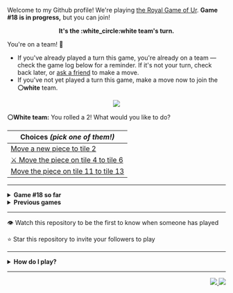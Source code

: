 Welcome to my Github profile!
We're playing
[the Royal Game of Ur](https://en.wikipedia.org/wiki/Royal_Game_of_Ur).
**Game #18 is in progress,** but you can join!

<p align="center">
  <b>It's the
  :white_circle:white
  team's turn.</b>
</p>

You're on a team! :wave:

* If you've already played a turn this game, you're already on a team
  &mdash; check the game log below for a reminder. If it's not your turn,
  check back later, or [ask a
  friend](https://twitter.com/share?text=I'm+playing+The+Royal+Game+of+Ur+on+a+GitHub+profile.+Take+your+turn+at+https://github.com/rossjrw/rossjrw+%23RoyalGameOfUr+%23github) to make a move.
* If you've not yet played a turn this game, make a move now to join the
  **:white_circle:white** team.

<p align="center"><img src="https://raw.githubusercontent.com/rossjrw/rossjrw/play/games/current/board.2769.svg"></p>

  **:white_circle:White team:**
  You rolled a 2!
What would you like to do?

| Choices *(pick one of them!)* |
| --- |
  | [    Move a new piece to tile 2](https://github.com/rossjrw/rossjrw/issues/new?title=ur-move-2%400-0&amp;body=Press+Submit%21+You+don%27t+need+to+edit+this+text+or+do+anything+else.%0D%0A%0D%0ABe+aware+that+your+move+can+take+a+minute+or+two+to+process.) |
  | [ :crossed_swords:   Move the piece on tile 4 to tile 6](https://github.com/rossjrw/rossjrw/issues/new?title=ur-move-2%404-0&amp;body=Press+Submit%21+You+don%27t+need+to+edit+this+text+or+do+anything+else.%0D%0A%0D%0ABe+aware+that+your+move+can+take+a+minute+or+two+to+process.) |
  | [    Move the piece on tile 11 to tile 13](https://github.com/rossjrw/rossjrw/issues/new?title=ur-move-2%4011-0&amp;body=Press+Submit%21+You+don%27t+need+to+edit+this+text+or+do+anything+else.%0D%0A%0D%0ABe+aware+that+your+move+can+take+a+minute+or+two+to+process.) |

-----

<details>
<summary><b>Game #18 so far</b></summary>

## Who's on each team?

<table>
    <thead>
      <tr><th colspan=2>Players in this game</th></tr>
    </thead>
    <tbody>
      <tr>
        <td align="right"><b>Black team</b> :black_circle:</td>
        <td>:white_circle: <b> White team</b></td>
      </tr>
      <tr align="center">
        <td><b><a href="https://github.com/CostasAK">@CostasAK</a></b> (40)<br><b><a href="https://github.com/HugoCotton">@HugoCotton</a></b> (2)<br><b><a href="https://github.com/yassirelkhaili">@yassirelkhaili</a></b> (1)<br><b><a href="https://github.com/tetouanii">@tetouanii</a></b> (1)<br><b><a href="https://github.com/BrendonAraujo">@BrendonAraujo</a></b> (1)<br><b><a href="https://github.com/ParivalavanIT">@ParivalavanIT</a></b> (1)<br><b><a href="https://github.com/IogaMaster">@IogaMaster</a></b> (1)<br><b><a href="https://github.com/the1Riddle">@the1Riddle</a></b> (1)<br><b><a href="https://github.com/initcyber">@initcyber</a></b> (1)<br><b><a href="https://github.com/ABERILL">@ABERILL</a></b> (1)<br><b><a href="https://github.com/69Jesse">@69Jesse</a></b> (1)</td>
        <td><b><a href="https://github.com/Murdeala">@Murdeala</a></b> (15)<br><b><a href="https://github.com/joshuajohncohen">@joshuajohncohen</a></b> (2)<br><b><a href="https://github.com/Casper-Guo">@Casper-Guo</a></b> (2)<br><b><a href="https://github.com/guru2050">@guru2050</a></b> (1)<br><b><a href="https://github.com/meryembarkallah21">@meryembarkallah21</a></b> (1)<br><b><a href="https://github.com/Dazsfr">@Dazsfr</a></b> (1)<br><b><a href="https://github.com/MarvHetz">@MarvHetz</a></b> (1)<br><b><a href="https://github.com/devCKVargas">@devCKVargas</a></b> (1)<br><b><a href="https://github.com/codeIntrovert">@codeIntrovert</a></b> (1)<br><b><a href="https://github.com/Skogrine">@Skogrine</a></b> (1)<br><b><a href="https://github.com/CamoCatX">@CamoCatX</a></b> (1)<br><b><a href="https://github.com/walidbosso">@walidbosso</a></b> (1)<br><b><a href="https://github.com/ajorquera">@ajorquera</a></b> (1)<br><b><a href="https://github.com/rrcoder0167">@rrcoder0167</a></b> (1)<br><b><a href="https://github.com/MGO29">@MGO29</a></b> (1)<br><b><a href="https://github.com/MarcusKim442">@MarcusKim442</a></b> (1)<br><b><a href="https://github.com/JohnLocke117">@JohnLocke117</a></b> (1)<br><b><a href="https://github.com/rajabatra">@rajabatra</a></b> (1)<br><b><a href="https://github.com/FernandaSanchezl">@FernandaSanchezl</a></b> (1)<br><b><a href="https://github.com/namenavi">@namenavi</a></b> (1)<br><b><a href="https://github.com/nogicoder">@nogicoder</a></b> (1)<br><b><a href="https://github.com/Pixailz">@Pixailz</a></b> (1)<br><b><a href="https://github.com/buroa">@buroa</a></b> (1)<br><b><a href="https://github.com/AlterAbhi">@AlterAbhi</a></b> (1)<br><b><a href="https://github.com/karim-eg">@karim-eg</a></b> (1)<br><b><a href="https://github.com/lulunac27a">@lulunac27a</a></b> (1)<br><b><a href="https://github.com/dilshanSankalpa">@dilshanSankalpa</a></b> (1)<br><b><a href="https://github.com/Pankaj-Meharchandani">@Pankaj-Meharchandani</a></b> (1)<br><b><a href="https://github.com/scaulfield7">@scaulfield7</a></b> (1)<br><b><a href="https://github.com/Sothatsit">@Sothatsit</a></b> (1)<br><b><a href="https://github.com/7IronSnow7">@7IronSnow7</a></b> (1)</td>
      </tr>
    </tbody>
  </table>

## What's happened so far?

| Time | Turn | Event | Issue | Board |
| :---: | :---: | :--- | :---: | :---: |
  | 4th Dec 2023 21:59 | **0** | :white_circle: **[@joshuajohncohen](https://github.com/joshuajohncohen)** started a new game | [#2665](https://github.com/rossjrw/rossjrw/issues/2665) | [link](https://raw.githubusercontent.com/rossjrw/rossjrw/72594ffb917986681d42810303075146a4b89470/games/current/board.2665.svg) |
  | 4th Dec 2023 22:01 | **1** | :white_circle: **[@joshuajohncohen](https://github.com/joshuajohncohen)** moved a white piece onto the board to position 2    | [#2666](https://github.com/rossjrw/rossjrw/issues/2666) | [link](https://raw.githubusercontent.com/rossjrw/rossjrw/dbff9cb500732839004f25b6b0bedd7ca2d7e743/games/current/board.2666.svg) |
  | 6th Dec 2023 14:21 | **2** | :black_circle: **[@yassirelkhaili](https://github.com/yassirelkhaili)** moved a black piece onto the board to position 2    | [#2668](https://github.com/rossjrw/rossjrw/issues/2668) | [link](https://raw.githubusercontent.com/rossjrw/rossjrw/1074af9e08788c38d60a2811d0b036a701e515aa/games/current/board.2668.svg) |
  | 6th Dec 2023 19:12 | **3** | :white_circle: **[@guru2050](https://github.com/guru2050)** moved a white piece onto the board to position 3    | [#2669](https://github.com/rossjrw/rossjrw/issues/2669) | [link](https://raw.githubusercontent.com/rossjrw/rossjrw/204486132edca38c190c7fdf62130d6f90ea05d0/games/current/board.2669.svg) |
  | 7th Dec 2023 15:38 | **4** | :black_circle: **[@CostasAK](https://github.com/CostasAK)** moved a black piece onto the board to position 3    | [#2670](https://github.com/rossjrw/rossjrw/issues/2670) | [link](https://raw.githubusercontent.com/rossjrw/rossjrw/ec29a869c5ff39b8fbf81057d84c25bc4e1f4d2f/games/current/board.2670.svg) |
  | 8th Dec 2023 13:23 | **5** | :white_circle: **[@meryembarkallah21](https://github.com/meryembarkallah21)** moved a white piece from position 2 to position 4  — claimed a rosette :rosette:  | [#2671](https://github.com/rossjrw/rossjrw/issues/2671) | [link](https://raw.githubusercontent.com/rossjrw/rossjrw/3ff18b0ab769c4a0a103ee2d4b20daeee3fb882b/games/current/board.2671.svg) |
  | 9th Dec 2023 15:44 | **6** | :white_circle: **[@Dazsfr](https://github.com/Dazsfr)** moved a white piece from position 4 to position 6    | [#2672](https://github.com/rossjrw/rossjrw/issues/2672) | [link](https://raw.githubusercontent.com/rossjrw/rossjrw/ddfa4f8801847281273b2b3a957d2d59e1c13631/games/current/board.2672.svg) |
  | 9th Dec 2023 19:17 | **7** | :black_circle: **[@CostasAK](https://github.com/CostasAK)** moved a black piece from position 2 to position 4  — claimed a rosette :rosette:  | [#2673](https://github.com/rossjrw/rossjrw/issues/2673) | [link](https://raw.githubusercontent.com/rossjrw/rossjrw/a30738d2766866c33953aec45017475f4afa70b6/games/current/board.2673.svg) |
  | 9th Dec 2023 19:18 | **8** | :black_circle: **[@CostasAK](https://github.com/CostasAK)** moved a black piece from position 4 to position 6 — captured a white piece :crossed_swords:   | [#2674](https://github.com/rossjrw/rossjrw/issues/2674) | [link](https://raw.githubusercontent.com/rossjrw/rossjrw/fe0afbc18ae9220be705a22b6f7ca567b930f17c/games/current/board.2674.svg) |
  | 11th Dec 2023 07:53 | **9** | :white_circle: **[@MarvHetz](https://github.com/MarvHetz)** moved a white piece from position 3 to position 7    | [#2675](https://github.com/rossjrw/rossjrw/issues/2675) | [link](https://raw.githubusercontent.com/rossjrw/rossjrw/13988a1d2bbdb75143fc3364616401d112d97bc8/games/current/board.2675.svg) |
  | 11th Dec 2023 12:03 | **10** | :black_circle: **[@CostasAK](https://github.com/CostasAK)** moved a black piece from position 6 to position 9    | [#2676](https://github.com/rossjrw/rossjrw/issues/2676) | [link](https://raw.githubusercontent.com/rossjrw/rossjrw/d575ae8c7b09b222c34eed2002627028de4ba7cb/games/current/board.2676.svg) |
  | 13th Dec 2023 13:28 | **11** | :white_circle: **[@devCKVargas](https://github.com/devCKVargas)** moved a white piece from position 7 to position 10    | [#2677](https://github.com/rossjrw/rossjrw/issues/2677) |  |
  | 13th Dec 2023 20:51 | **12** | :black_circle: **[@CostasAK](https://github.com/CostasAK)** moved a black piece onto the board to position 2    | [#2678](https://github.com/rossjrw/rossjrw/issues/2678) | [link](https://raw.githubusercontent.com/rossjrw/rossjrw/4c705ac39dc4f1ce70932cc3e176ac65fa19d9d2/games/current/board.2678.svg) |
  | 13th Dec 2023 20:51 | **13** | :white_circle:  The white team rolled a 0 and their turn was automatically passed | [#2678](https://github.com/rossjrw/rossjrw/issues/2678) | [link](https://raw.githubusercontent.com/rossjrw/rossjrw/0207bfeae058e1df7b6f8e037e8207b7556ac5f7/games/current/board.2678.svg) |
  | 13th Dec 2023 21:06 | **14** | :black_circle: **[@CostasAK](https://github.com/CostasAK)** moved a black piece from position 3 to position 6    | [#2679](https://github.com/rossjrw/rossjrw/issues/2679) | [link](https://raw.githubusercontent.com/rossjrw/rossjrw/cbdcb081aa9b3de802224cac6dbaac66f49cb871/games/current/board.2679.svg) |
  | 13th Dec 2023 23:23 | **15** | :white_circle: **[@Murdeala](https://github.com/Murdeala)** moved a white piece from position 10 to position 12    | [#2680](https://github.com/rossjrw/rossjrw/issues/2680) | [link](https://raw.githubusercontent.com/rossjrw/rossjrw/56e1e8f5f7f0cc575ee2e4ba24af8960b30fc4c5/games/current/board.2680.svg) |
  | 14th Dec 2023 09:00 | **16** | :black_circle: **[@CostasAK](https://github.com/CostasAK)** moved a black piece from position 6 to position 8  — claimed a rosette :rosette:  | [#2681](https://github.com/rossjrw/rossjrw/issues/2681) | [link](https://raw.githubusercontent.com/rossjrw/rossjrw/f0b6779b95c2c47cb4fe945de3911d62b923d027/games/current/board.2681.svg) |
  | 14th Dec 2023 09:00 | **17** | :black_circle: **[@CostasAK](https://github.com/CostasAK)** moved a black piece from position 9 to position 12 — captured a white piece :crossed_swords:   | [#2682](https://github.com/rossjrw/rossjrw/issues/2682) |  |
  | 15th Dec 2023 13:31 | **18** | :white_circle: **[@codeIntrovert](https://github.com/codeIntrovert)** moved a white piece onto the board to position 3    | [#2683](https://github.com/rossjrw/rossjrw/issues/2683) | [link](https://raw.githubusercontent.com/rossjrw/rossjrw/22f81ae5d9408fb8f609c2477aade88c65da14e0/games/current/board.2683.svg) |
  | 15th Dec 2023 13:31 | **19** | :black_circle:  The black team rolled a 0 and their turn was automatically passed | [#2683](https://github.com/rossjrw/rossjrw/issues/2683) | [link](https://raw.githubusercontent.com/rossjrw/rossjrw/3028393d9dbe07e5a5b09f70e6dc5a357499332a/games/current/board.2683.svg) |
  | 18th Dec 2023 12:52 | **20** | :white_circle: **[@Skogrine](https://github.com/Skogrine)** moved a white piece from position 3 to position 6    | [#2684](https://github.com/rossjrw/rossjrw/issues/2684) | [link](https://raw.githubusercontent.com/rossjrw/rossjrw/82c209a94e6fc7ca1ca2d3182ca00a854d434b60/games/current/board.2684.svg) |
  | 18th Dec 2023 17:17 | **21** | :black_circle: **[@CostasAK](https://github.com/CostasAK)** ascended a black piece from position 12 :rocket:    | [#2685](https://github.com/rossjrw/rossjrw/issues/2685) | [link](https://raw.githubusercontent.com/rossjrw/rossjrw/df1c2bc664eebf54207c8e3e9d8004d059d796f6/games/current/board.2685.svg) |
  | 21st Dec 2023 00:38 | **22** | :white_circle: **[@Murdeala](https://github.com/Murdeala)** moved a white piece from position 6 to position 9    | [#2686](https://github.com/rossjrw/rossjrw/issues/2686) | [link](https://raw.githubusercontent.com/rossjrw/rossjrw/28e564555ded96fec32802015c4196fc360c7b1f/games/current/board.2686.svg) |
  | 22nd Dec 2023 14:36 | **23** | :black_circle: **[@CostasAK](https://github.com/CostasAK)** moved a black piece from position 8 to position 9 — captured a white piece :crossed_swords:   | [#2687](https://github.com/rossjrw/rossjrw/issues/2687) | [link](https://raw.githubusercontent.com/rossjrw/rossjrw/ca848e231be96d05eb4364dce15cb36ab682fac3/games/current/board.2687.svg) |
  | 28th Dec 2023 01:39 | **24** | :white_circle: **[@Murdeala](https://github.com/Murdeala)** moved a white piece onto the board to position 2    | [#2688](https://github.com/rossjrw/rossjrw/issues/2688) | [link](https://raw.githubusercontent.com/rossjrw/rossjrw/15575d1504eb4aaef46a50eaf2a904c8da1b68bf/games/current/board.2688.svg) |
  | 29th Dec 2023 12:33 | **25** | :black_circle: **[@HugoCotton](https://github.com/HugoCotton)** moved a black piece from position 2 to position 4  — claimed a rosette :rosette:  | [#2689](https://github.com/rossjrw/rossjrw/issues/2689) | [link](https://raw.githubusercontent.com/rossjrw/rossjrw/7b4e5555e55d3b462d7ee163b6838f32cb8b04c8/games/current/board.2689.svg) |
  | 29th Dec 2023 12:33 | **26** | :black_circle: **[@HugoCotton](https://github.com/HugoCotton)** moved a black piece onto the board to position 1    | [#2690](https://github.com/rossjrw/rossjrw/issues/2690) | [link](https://raw.githubusercontent.com/rossjrw/rossjrw/99d8f94dca05624c34c3b9c186b86519c22ae380/games/current/board.2690.svg) |
  | 30th Dec 2023 16:01 | **27** | :white_circle: **[@CamoCatX](https://github.com/CamoCatX)** moved a white piece onto the board to position 3    | [#2691](https://github.com/rossjrw/rossjrw/issues/2691) | [link](https://raw.githubusercontent.com/rossjrw/rossjrw/a6f93697005d740619df5f193148eb954f94a86d/games/current/board.2691.svg) |
  | 31st Dec 2023 14:02 | **28** | :black_circle: **[@tetouanii](https://github.com/tetouanii)** moved a black piece from position 9 to position 12    | [#2692](https://github.com/rossjrw/rossjrw/issues/2692) | [link](https://raw.githubusercontent.com/rossjrw/rossjrw/58f227ebf5a17a92837fe51878f3c77ec15fe4b1/games/current/board.2692.svg) |
  | 31st Dec 2023 14:03 | **29** | :white_circle: **[@walidbosso](https://github.com/walidbosso)** moved a white piece from position 2 to position 4  — claimed a rosette :rosette:  | [#2693](https://github.com/rossjrw/rossjrw/issues/2693) | [link](https://raw.githubusercontent.com/rossjrw/rossjrw/fe70b62da31f6a4ca71b4e3cb4b4e8decdc78ac0/games/current/board.2693.svg) |
  | 4th Jan 2024 00:10 | **30** | :white_circle: **[@Murdeala](https://github.com/Murdeala)** moved a white piece onto the board to position 2    | [#2694](https://github.com/rossjrw/rossjrw/issues/2694) | [link](https://raw.githubusercontent.com/rossjrw/rossjrw/e75e3aa848124cd306851f55a23190697b62bde3/games/current/board.2694.svg) |
  | 4th Jan 2024 16:58 | **31** | :black_circle: **[@CostasAK](https://github.com/CostasAK)** ascended a black piece from position 12 :rocket:    | [#2695](https://github.com/rossjrw/rossjrw/issues/2695) | [link](https://raw.githubusercontent.com/rossjrw/rossjrw/4c1b3f8e6c91edc61f646075b9a23dfcc5d303a5/games/current/board.2695.svg) |
  | 5th Jan 2024 16:21 | **32** | :white_circle: **[@ajorquera](https://github.com/ajorquera)** moved a white piece onto the board to position 1    | [#2696](https://github.com/rossjrw/rossjrw/issues/2696) | [link](https://raw.githubusercontent.com/rossjrw/rossjrw/e53577874241bd8b84afdbc369c3d49a053f73dd/games/current/board.2696.svg) |
  | 6th Jan 2024 13:43 | **33** | :black_circle: **[@BrendonAraujo](https://github.com/BrendonAraujo)** moved a black piece onto the board to position 3    | [#2697](https://github.com/rossjrw/rossjrw/issues/2697) | [link](https://raw.githubusercontent.com/rossjrw/rossjrw/0bc7dd1261d49a1eacd7aab07e58545c4f412108/games/current/board.2697.svg) |
  | 7th Jan 2024 07:29 | **34** | :white_circle: **[@rrcoder0167](https://github.com/rrcoder0167)** moved a white piece from position 2 to position 5    | [#2698](https://github.com/rossjrw/rossjrw/issues/2698) |  |
  | 9th Jan 2024 13:43 | **35** | :black_circle: **[@ParivalavanIT](https://github.com/ParivalavanIT)** moved a black piece onto the board to position 2    | [#2700](https://github.com/rossjrw/rossjrw/issues/2700) | [link](https://raw.githubusercontent.com/rossjrw/rossjrw/8813c1ce7e5028ad1f9364f7ec2d567f8ae9f5b0/games/current/board.2700.svg) |
  | 9th Jan 2024 13:43 | **36** | :white_circle:  The white team rolled a 0 and their turn was automatically passed | [#2700](https://github.com/rossjrw/rossjrw/issues/2700) | [link](https://raw.githubusercontent.com/rossjrw/rossjrw/55fa1eb02a25213822aeda56cfb61a113632f897/games/current/board.2700.svg) |
  | 10th Jan 2024 21:22 | **37** | :black_circle: **[@IogaMaster](https://github.com/IogaMaster)** moved a black piece from position 4 to position 5 — captured a white piece :crossed_swords:   | [#2702](https://github.com/rossjrw/rossjrw/issues/2702) | [link](https://raw.githubusercontent.com/rossjrw/rossjrw/eb829fe240bbc591820bdc0dbb53fce022faefca/games/current/board.2702.svg) |
  | 11th Jan 2024 13:57 | **38** | :white_circle: **[@MGO29](https://github.com/MGO29)** moved a white piece onto the board to position 2    | [#2703](https://github.com/rossjrw/rossjrw/issues/2703) | [link](https://raw.githubusercontent.com/rossjrw/rossjrw/b1d70404151d35c68c0d803043313555624cde04/games/current/board.2703.svg) |
  | 13th Jan 2024 17:51 | **39** | :black_circle: **[@the1Riddle](https://github.com/the1Riddle)** moved a black piece from position 3 to position 4  — claimed a rosette :rosette:  | [#2704](https://github.com/rossjrw/rossjrw/issues/2704) | [link](https://raw.githubusercontent.com/rossjrw/rossjrw/d7e2a388a39dda6370a1e032b52bd3d582d461f8/games/current/board.2704.svg) |
  | 14th Jan 2024 18:31 | **40** | :black_circle: **[@CostasAK](https://github.com/CostasAK)** moved a black piece from position 5 to position 8  — claimed a rosette :rosette:  | [#2705](https://github.com/rossjrw/rossjrw/issues/2705) | [link](https://raw.githubusercontent.com/rossjrw/rossjrw/a204fe0428dd0d1d17718d29f7ae66a50024cbe9/games/current/board.2705.svg) |
  | 14th Jan 2024 18:32 | **41** | :black_circle: **[@CostasAK](https://github.com/CostasAK)** moved a black piece onto the board to position 3    | [#2706](https://github.com/rossjrw/rossjrw/issues/2706) | [link](https://raw.githubusercontent.com/rossjrw/rossjrw/3576c7ca76f7fa7e128ddfc49491a9408661ddf6/games/current/board.2706.svg) |
  | 17th Jan 2024 04:56 | **42** | :white_circle: **[@Murdeala](https://github.com/Murdeala)** moved a white piece from position 2 to position 5    | [#2708](https://github.com/rossjrw/rossjrw/issues/2708) | [link](https://raw.githubusercontent.com/rossjrw/rossjrw/745ecc1b72e46b8423f6905353c63ea5c1ec98de/games/current/board.2708.svg) |
  | 17th Jan 2024 10:09 | **43** | :black_circle: **[@CostasAK](https://github.com/CostasAK)** moved a black piece from position 3 to position 5 — captured a white piece :crossed_swords:   | [#2709](https://github.com/rossjrw/rossjrw/issues/2709) | [link](https://raw.githubusercontent.com/rossjrw/rossjrw/846fe553fb391dbc16b984aba85caca674e124f1/games/current/board.2709.svg) |
  | 18th Jan 2024 00:08 | **44** | :white_circle: **[@Murdeala](https://github.com/Murdeala)** moved a white piece from position 4 to position 5 — captured a black piece :crossed_swords:   | [#2710](https://github.com/rossjrw/rossjrw/issues/2710) | [link](https://raw.githubusercontent.com/rossjrw/rossjrw/dc7e68a0aa4b5079a6871f223c5b5045c3a4b0b6/games/current/board.2710.svg) |
  | 18th Jan 2024 12:48 | **45** | :black_circle: **[@CostasAK](https://github.com/CostasAK)** moved a black piece from position 1 to position 3    | [#2711](https://github.com/rossjrw/rossjrw/issues/2711) | [link](https://raw.githubusercontent.com/rossjrw/rossjrw/e6ebfdbc23db593a45e18a718463f3e538773821/games/current/board.2711.svg) |
  | 24th Jan 2024 23:41 | **46** | :white_circle: **[@Murdeala](https://github.com/Murdeala)** moved a white piece from position 3 to position 4  — claimed a rosette :rosette:  | [#2712](https://github.com/rossjrw/rossjrw/issues/2712) | [link](https://raw.githubusercontent.com/rossjrw/rossjrw/e5595b3936e818561b29de7919bafcc376ffb199/games/current/board.2712.svg) |
  | 25th Jan 2024 20:28 | **47** | :white_circle: **[@MarcusKim442](https://github.com/MarcusKim442)** moved a white piece onto the board to position 3    | [#2713](https://github.com/rossjrw/rossjrw/issues/2713) | [link](https://raw.githubusercontent.com/rossjrw/rossjrw/b54b4e4458c195a7bdddd4b684936bed6885b613/games/current/board.2713.svg) |
  | 26th Jan 2024 13:01 | **48** | :black_circle: **[@CostasAK](https://github.com/CostasAK)** moved a black piece from position 4 to position 5 — captured a white piece :crossed_swords:   | [#2714](https://github.com/rossjrw/rossjrw/issues/2714) | [link](https://raw.githubusercontent.com/rossjrw/rossjrw/b68009b467ae8c67bf7955949d39a4e2b43b15f5/games/current/board.2714.svg) |
  | 27th Jan 2024 13:04 | **49** | :white_circle: **[@JohnLocke117](https://github.com/JohnLocke117)** moved a white piece from position 3 to position 6    | [#2715](https://github.com/rossjrw/rossjrw/issues/2715) | [link](https://raw.githubusercontent.com/rossjrw/rossjrw/005ff73249be37e77de055ac10547426d1838950/games/current/board.2715.svg) |
  | 29th Jan 2024 11:38 | **50** | :black_circle: **[@CostasAK](https://github.com/CostasAK)** moved a black piece from position 3 to position 4  — claimed a rosette :rosette:  | [#2716](https://github.com/rossjrw/rossjrw/issues/2716) | [link](https://raw.githubusercontent.com/rossjrw/rossjrw/6b8c8427cc885fdc511021871fb7be99eb6c361b/games/current/board.2716.svg) |
  | 29th Jan 2024 11:43 | **51** | :black_circle: **[@CostasAK](https://github.com/CostasAK)** moved a black piece from position 5 to position 9    | [#2717](https://github.com/rossjrw/rossjrw/issues/2717) |  |
  | 29th Jan 2024 21:10 | **52** | :white_circle: **[@rajabatra](https://github.com/rajabatra)** moved a white piece onto the board to position 3    | [#2718](https://github.com/rossjrw/rossjrw/issues/2718) | [link](https://raw.githubusercontent.com/rossjrw/rossjrw/bc9e174e50e92006aa51fcb79598f22cfc23d232/games/current/board.2718.svg) |
  | 29th Jan 2024 21:10 | **53** | :black_circle:  The black team rolled a 0 and their turn was automatically passed | [#2718](https://github.com/rossjrw/rossjrw/issues/2718) | [link](https://raw.githubusercontent.com/rossjrw/rossjrw/218f750e6212de805c9d1c1fd69727a5ee643ba2/games/current/board.2718.svg) |
  | 30th Jan 2024 19:39 | **54** | :white_circle: **[@Murdeala](https://github.com/Murdeala)** moved a white piece from position 1 to position 2    | [#2719](https://github.com/rossjrw/rossjrw/issues/2719) | [link](https://raw.githubusercontent.com/rossjrw/rossjrw/944b9fa03b8a28f156fa6baaadc5864043a80477/games/current/board.2719.svg) |
  | 31st Jan 2024 12:26 | **55** | :black_circle: **[@CostasAK](https://github.com/CostasAK)** moved a black piece from position 9 to position 12    | [#2720](https://github.com/rossjrw/rossjrw/issues/2720) | [link](https://raw.githubusercontent.com/rossjrw/rossjrw/dfcc4eb244c0cc3b33235ac96a1dfdcb7527e0c6/games/current/board.2720.svg) |
  | 31st Jan 2024 23:44 | **56** | :white_circle: **[@Murdeala](https://github.com/Murdeala)** moved a white piece from position 3 to position 5    | [#2721](https://github.com/rossjrw/rossjrw/issues/2721) | [link](https://raw.githubusercontent.com/rossjrw/rossjrw/4f44cc5cedcef595d6b5c3a8fd699cc31e88953e/games/current/board.2721.svg) |
  | 1st Feb 2024 14:01 | **57** | :black_circle: **[@initcyber](https://github.com/initcyber)** moved a black piece from position 8 to position 10    | [#2723](https://github.com/rossjrw/rossjrw/issues/2723) | [link](https://raw.githubusercontent.com/rossjrw/rossjrw/dfee30387696396f774c3114a68c555abc85d826/games/current/board.2723.svg) |
  | 1st Feb 2024 17:58 | **58** | :white_circle: **[@FernandaSanchezl](https://github.com/FernandaSanchezl)** moved a white piece from position 4 to position 7    | [#2724](https://github.com/rossjrw/rossjrw/issues/2724) |  |
  | 2nd Feb 2024 15:21 | **59** | :black_circle: **[@ABERILL](https://github.com/ABERILL)** moved a black piece from position 4 to position 8  — claimed a rosette :rosette:  | [#2725](https://github.com/rossjrw/rossjrw/issues/2725) | [link](https://raw.githubusercontent.com/rossjrw/rossjrw/a281c2e3f75b00cce6600bda25929fe2d87f004b/games/current/board.2725.svg) |
  | 2nd Feb 2024 15:21 | **60** | :black_circle:  The black team rolled a 0 and their turn was automatically passed | [#2725](https://github.com/rossjrw/rossjrw/issues/2725) | [link](https://raw.githubusercontent.com/rossjrw/rossjrw/a68537aca1fb43c480f7d6129f98b26bd76a07dc/games/current/board.2725.svg) |
  | 6th Feb 2024 00:11 | **61** | :white_circle: **[@Murdeala](https://github.com/Murdeala)** moved a white piece from position 2 to position 4  — claimed a rosette :rosette:  | [#2726](https://github.com/rossjrw/rossjrw/issues/2726) | [link](https://raw.githubusercontent.com/rossjrw/rossjrw/68d1303cd6f61ec569811e5f4ae7a1e8d23c3dcf/games/current/board.2726.svg) |
  | 15th Feb 2024 18:11 | **62** | :white_circle: **[@namenavi](https://github.com/namenavi)** moved a white piece onto the board to position 2    | [#2727](https://github.com/rossjrw/rossjrw/issues/2727) | [link](https://raw.githubusercontent.com/rossjrw/rossjrw/f0920d6b2c1f1e039e7e665a8dac14649afc59e9/games/current/board.2727.svg) |
  | 16th Feb 2024 19:14 | **63** | :black_circle: **[@CostasAK](https://github.com/CostasAK)** moved a black piece from position 12 to position 14  — claimed a rosette :rosette:  | [#2728](https://github.com/rossjrw/rossjrw/issues/2728) | [link](https://raw.githubusercontent.com/rossjrw/rossjrw/5d37e61a0de374383d07c6dcbaf76af2ad257bce/games/current/board.2728.svg) |
  | 16th Feb 2024 19:14 | **64** | :black_circle: **[@CostasAK](https://github.com/CostasAK)** moved a black piece from position 10 to position 13    | [#2729](https://github.com/rossjrw/rossjrw/issues/2729) | [link](https://raw.githubusercontent.com/rossjrw/rossjrw/ee756d5ca878611221c47d37cdbe5f8de56fd603/games/current/board.2729.svg) |
  | 20th Feb 2024 23:30 | **65** | :white_circle: **[@Murdeala](https://github.com/Murdeala)** moved a white piece onto the board to position 3    | [#2730](https://github.com/rossjrw/rossjrw/issues/2730) | [link](https://raw.githubusercontent.com/rossjrw/rossjrw/61a67640ba1b5c1ca9ef1cd986abdd572cbb51fe/games/current/board.2730.svg) |
  | 21st Feb 2024 12:04 | **66** | :black_circle: **[@CostasAK](https://github.com/CostasAK)** moved a black piece from position 2 to position 4  — claimed a rosette :rosette:  | [#2731](https://github.com/rossjrw/rossjrw/issues/2731) | [link](https://raw.githubusercontent.com/rossjrw/rossjrw/029e9d806370bd0a912e1697e46398e4f4a587de/games/current/board.2731.svg) |
  | 21st Feb 2024 12:05 | **67** | :black_circle: **[@CostasAK](https://github.com/CostasAK)** ascended a black piece from position 13 :rocket:    | [#2732](https://github.com/rossjrw/rossjrw/issues/2732) |  |
  | 27th Feb 2024 00:18 | **68** | :white_circle: **[@Murdeala](https://github.com/Murdeala)** moved a white piece onto the board to position 1    | [#2733](https://github.com/rossjrw/rossjrw/issues/2733) | [link](https://raw.githubusercontent.com/rossjrw/rossjrw/9ad71fce9d32a987888dee3da4c3de67d27dda0c/games/current/board.2733.svg) |
  | 27th Feb 2024 00:18 | **69** | :black_circle:  The black team rolled a 0 and their turn was automatically passed | [#2733](https://github.com/rossjrw/rossjrw/issues/2733) | [link](https://raw.githubusercontent.com/rossjrw/rossjrw/c5111f2dda14e4a58181d7afb2c5cfa8ce8ed150/games/current/board.2733.svg) |
  | 27th Feb 2024 03:20 | **70** | :white_circle: **[@nogicoder](https://github.com/nogicoder)** moved a white piece from position 5 to position 9    | [#2734](https://github.com/rossjrw/rossjrw/issues/2734) | [link](https://raw.githubusercontent.com/rossjrw/rossjrw/99431b2542d6fe356af2269d8af5704d6adf09fb/games/current/board.2734.svg) |
  | 27th Feb 2024 10:19 | **71** | :black_circle: **[@CostasAK](https://github.com/CostasAK)** moved a black piece onto the board to position 2    | [#2735](https://github.com/rossjrw/rossjrw/issues/2735) | [link](https://raw.githubusercontent.com/rossjrw/rossjrw/024279d078dd93e494172261b91e9beb14023c3a/games/current/board.2735.svg) |
  | 1st Mar 2024 23:46 | **72** | :white_circle: **[@Murdeala](https://github.com/Murdeala)** moved a white piece from position 9 to position 10    | [#2736](https://github.com/rossjrw/rossjrw/issues/2736) | [link](https://raw.githubusercontent.com/rossjrw/rossjrw/0311acedc3d9c9757f7f6726f30467c9dcd2dd35/games/current/board.2736.svg) |
  | 2nd Mar 2024 13:00 | **73** | :black_circle: **[@CostasAK](https://github.com/CostasAK)** ascended a black piece from position 14 :rocket:    | [#2737](https://github.com/rossjrw/rossjrw/issues/2737) |  |
  | 4th Mar 2024 17:30 | **74** | :white_circle: **[@Pixailz](https://github.com/Pixailz)** moved a white piece from position 10 to position 13    | [#2738](https://github.com/rossjrw/rossjrw/issues/2738) | [link](https://raw.githubusercontent.com/rossjrw/rossjrw/5facf6a9914819a3f6f090a47a50b71469efeaad/games/current/board.2738.svg) |
  | 4th Mar 2024 17:30 | **75** | :black_circle:  The black team rolled a 0 and their turn was automatically passed | [#2738](https://github.com/rossjrw/rossjrw/issues/2738) | [link](https://raw.githubusercontent.com/rossjrw/rossjrw/31419c8a71a120e88e1630f4e2bc4d0027ef5c5c/games/current/board.2738.svg) |
  | 5th Mar 2024 00:06 | **76** | :white_circle: **[@Murdeala](https://github.com/Murdeala)** ascended a white piece from position 13 :rocket:    | [#2739](https://github.com/rossjrw/rossjrw/issues/2739) | [link](https://raw.githubusercontent.com/rossjrw/rossjrw/573b443aa97c175a6e63388d334e55a93deacf6e/games/current/board.2739.svg) |
  | 5th Mar 2024 13:01 | **77** | :black_circle: **[@CostasAK](https://github.com/CostasAK)** moved a black piece from position 4 to position 6 — captured a white piece :crossed_swords:   | [#2740](https://github.com/rossjrw/rossjrw/issues/2740) | [link](https://raw.githubusercontent.com/rossjrw/rossjrw/2903f689b241d6947e696fcd21f6b6965c4745b0/games/current/board.2740.svg) |
  | 5th Mar 2024 23:50 | **78** | :white_circle: **[@buroa](https://github.com/buroa)** moved a white piece from position 4 to position 6 — captured a black piece :crossed_swords:   | [#2741](https://github.com/rossjrw/rossjrw/issues/2741) | [link](https://raw.githubusercontent.com/rossjrw/rossjrw/66c4aae28c23efaf9053613a94188c62ea8bc537/games/current/board.2741.svg) |
  | 6th Mar 2024 08:52 | **79** | :black_circle: **[@CostasAK](https://github.com/CostasAK)** moved a black piece onto the board to position 1    | [#2743](https://github.com/rossjrw/rossjrw/issues/2743) | [link](https://raw.githubusercontent.com/rossjrw/rossjrw/9ff9da7b69f3ca3ed8a392a82697fb4a7cb3c0cc/games/current/board.2743.svg) |
  | 14th Mar 2024 00:07 | **80** | :white_circle: **[@Murdeala](https://github.com/Murdeala)** moved a white piece from position 1 to position 4  — claimed a rosette :rosette:  | [#2744](https://github.com/rossjrw/rossjrw/issues/2744) | [link](https://raw.githubusercontent.com/rossjrw/rossjrw/64e2f761ce30c5c238901b62804a71863c498b53/games/current/board.2744.svg) |
  | 15th Mar 2024 09:36 | **81** | :white_circle: **[@AlterAbhi](https://github.com/AlterAbhi)** moved a white piece from position 6 to position 9    | [#2745](https://github.com/rossjrw/rossjrw/issues/2745) | [link](https://raw.githubusercontent.com/rossjrw/rossjrw/0e284e33774ffe4762092856502702501ee59a8f/games/current/board.2745.svg) |
  | 15th Mar 2024 10:25 | **82** | :black_circle: **[@CostasAK](https://github.com/CostasAK)** moved a black piece from position 2 to position 4  — claimed a rosette :rosette:  | [#2746](https://github.com/rossjrw/rossjrw/issues/2746) | [link](https://raw.githubusercontent.com/rossjrw/rossjrw/5faaec85e6a7413829187ce1871e521a2201538b/games/current/board.2746.svg) |
  | 15th Mar 2024 10:25 | **83** | :black_circle: **[@CostasAK](https://github.com/CostasAK)** moved a black piece from position 1 to position 3    | [#2747](https://github.com/rossjrw/rossjrw/issues/2747) | [link](https://raw.githubusercontent.com/rossjrw/rossjrw/20f626bab9b1572d7b9ae396029d7e6afd07a5ff/games/current/board.2747.svg) |
  | 18th Mar 2024 07:21 | **84** | :white_circle: **[@karim-eg](https://github.com/karim-eg)** moved a white piece from position 3 to position 6    | [#2748](https://github.com/rossjrw/rossjrw/issues/2748) | [link](https://raw.githubusercontent.com/rossjrw/rossjrw/9d634dc48778a8939ce8a38015960bb7e6183e94/games/current/board.2748.svg) |
  | 18th Mar 2024 09:45 | **85** | :black_circle: **[@CostasAK](https://github.com/CostasAK)** moved a black piece from position 8 to position 9 — captured a white piece :crossed_swords:   | [#2750](https://github.com/rossjrw/rossjrw/issues/2750) | [link](https://raw.githubusercontent.com/rossjrw/rossjrw/1d4a3cb5470eb71f4f3e70743aae63da8552c6a7/games/current/board.2750.svg) |
  | 19th Mar 2024 00:07 | **86** | :white_circle: **[@lulunac27a](https://github.com/lulunac27a)** moved a white piece from position 7 to position 9 — captured a black piece :crossed_swords:   | [#2751](https://github.com/rossjrw/rossjrw/issues/2751) | [link](https://raw.githubusercontent.com/rossjrw/rossjrw/65096db7279d7556c2ab26166c7b49ba3a87f563/games/current/board.2751.svg) |
  | 19th Mar 2024 10:35 | **87** | :black_circle: **[@CostasAK](https://github.com/CostasAK)** moved a black piece from position 4 to position 8  — claimed a rosette :rosette:  | [#2752](https://github.com/rossjrw/rossjrw/issues/2752) | [link](https://raw.githubusercontent.com/rossjrw/rossjrw/d58005425e144df8059a366f6f5236261d057e55/games/current/board.2752.svg) |
  | 19th Mar 2024 10:40 | **88** | :black_circle: **[@CostasAK](https://github.com/CostasAK)** moved a black piece onto the board to position 2    | [#2753](https://github.com/rossjrw/rossjrw/issues/2753) | [link](https://raw.githubusercontent.com/rossjrw/rossjrw/6f47be0240571619f53c728f26388fac8416dd21/games/current/board.2753.svg) |
  | 21st Mar 2024 03:19 | **89** | :white_circle: **[@dilshanSankalpa](https://github.com/dilshanSankalpa)** moved a white piece from position 9 to position 11    | [#2754](https://github.com/rossjrw/rossjrw/issues/2754) | [link](https://raw.githubusercontent.com/rossjrw/rossjrw/8c009d09ad878ea01ba93d4d25e5bd622582ee96/games/current/board.2754.svg) |
  | 21st Mar 2024 14:16 | **90** | :black_circle: **[@CostasAK](https://github.com/CostasAK)** moved a black piece from position 2 to position 4  — claimed a rosette :rosette:  | [#2755](https://github.com/rossjrw/rossjrw/issues/2755) | [link](https://raw.githubusercontent.com/rossjrw/rossjrw/6f3e560b2edb220b12e87ba96e31282acc24136a/games/current/board.2755.svg) |
  | 21st Mar 2024 14:19 | **91** | :black_circle: **[@CostasAK](https://github.com/CostasAK)** moved a black piece from position 8 to position 11 — captured a white piece :crossed_swords:   | [#2756](https://github.com/rossjrw/rossjrw/issues/2756) | [link](https://raw.githubusercontent.com/rossjrw/rossjrw/7ea7dc125984ba8fc36ce79064898885d6987111/games/current/board.2756.svg) |
  | 29th Mar 2024 07:11 | **92** | :white_circle: **[@Pankaj-Meharchandani](https://github.com/Pankaj-Meharchandani)** moved a white piece onto the board to position 1    | [#2757](https://github.com/rossjrw/rossjrw/issues/2757) | [link](https://raw.githubusercontent.com/rossjrw/rossjrw/35ee985b6cc61f53c89a75ba05615b5abbfd7df0/games/current/board.2757.svg) |
  | 29th Mar 2024 13:05 | **93** | :black_circle: **[@CostasAK](https://github.com/CostasAK)** moved a black piece from position 11 to position 14  — claimed a rosette :rosette:  | [#2758](https://github.com/rossjrw/rossjrw/issues/2758) | [link](https://raw.githubusercontent.com/rossjrw/rossjrw/4671216123f3b99487952e1dc6cbf8b7d870a6d9/games/current/board.2758.svg) |
  | 29th Mar 2024 13:08 | **94** | :black_circle: **[@CostasAK](https://github.com/CostasAK)** moved a black piece from position 4 to position 6 — captured a white piece :crossed_swords:   | [#2759](https://github.com/rossjrw/rossjrw/issues/2759) | [link](https://raw.githubusercontent.com/rossjrw/rossjrw/12ac30d7854b231d99fec8b804cc97951e17f4b2/games/current/board.2759.svg) |
  | 31st Mar 2024 11:24 | **95** | :white_circle: **[@scaulfield7](https://github.com/scaulfield7)** moved a white piece from position 4 to position 6 — captured a black piece :crossed_swords:   | [#2760](https://github.com/rossjrw/rossjrw/issues/2760) | [link](https://raw.githubusercontent.com/rossjrw/rossjrw/90afebf12343c9a5bf400eeeff353042c5a55225/games/current/board.2760.svg) |
  | 31st Mar 2024 23:39 | **96** | :black_circle: **[@69Jesse](https://github.com/69Jesse)** moved a black piece from position 3 to position 6 — captured a white piece :crossed_swords:   | [#2761](https://github.com/rossjrw/rossjrw/issues/2761) | [link](https://raw.githubusercontent.com/rossjrw/rossjrw/6ef00132f2cea94309120e90d4ebba1f6b0797cd/games/current/board.2761.svg) |
  | 1st Apr 2024 03:01 | **97** | :white_circle: **[@Casper-Guo](https://github.com/Casper-Guo)** moved a white piece from position 2 to position 6 — captured a black piece :crossed_swords:   | [#2762](https://github.com/rossjrw/rossjrw/issues/2762) | [link](https://raw.githubusercontent.com/rossjrw/rossjrw/110fa66710dbe388ef83a2ea7ae0dc1f5ef50e00/games/current/board.2762.svg) |
  | 2nd Apr 2024 10:12 | **98** | :black_circle: **[@CostasAK](https://github.com/CostasAK)** moved a black piece onto the board to position 3    | [#2763](https://github.com/rossjrw/rossjrw/issues/2763) | [link](https://raw.githubusercontent.com/rossjrw/rossjrw/9edecf5b0e14eb78eb752580c14ab5115291c5ac/games/current/board.2763.svg) |
  | 2nd Apr 2024 17:27 | **99** | :white_circle: **[@Casper-Guo](https://github.com/Casper-Guo)** moved a white piece from position 6 to position 9    | [#2764](https://github.com/rossjrw/rossjrw/issues/2764) | [link](https://raw.githubusercontent.com/rossjrw/rossjrw/766202e860571c912fea078d0e4f5e57a1264b54/games/current/board.2764.svg) |
  | 3rd Apr 2024 06:45 | **100** | :black_circle: **[@CostasAK](https://github.com/CostasAK)** moved a black piece from position 3 to position 4  — claimed a rosette :rosette:  | [#2765](https://github.com/rossjrw/rossjrw/issues/2765) | [link](https://raw.githubusercontent.com/rossjrw/rossjrw/746af1a25dea5f5e1222ae490f8c2d7f0bfed1ea/games/current/board.2765.svg) |
  | 3rd Apr 2024 06:46 | **101** | :black_circle: **[@CostasAK](https://github.com/CostasAK)** moved a black piece onto the board to position 2    | [#2766](https://github.com/rossjrw/rossjrw/issues/2766) | [link](https://raw.githubusercontent.com/rossjrw/rossjrw/4551da4b35806596ebf9e03d01cb16714e99bfcb/games/current/board.2766.svg) |
  | 3rd Apr 2024 16:50 | **102** | :white_circle: **[@Sothatsit](https://github.com/Sothatsit)** moved a white piece from position 1 to position 4  — claimed a rosette :rosette:  | [#2767](https://github.com/rossjrw/rossjrw/issues/2767) | [link](https://raw.githubusercontent.com/rossjrw/rossjrw/8355148b0d901b500c6b1a4a73fcdf60b339a12f/games/current/board.2767.svg) |
  | 4th Apr 2024 02:20 | **103** | :white_circle: **[@7IronSnow7](https://github.com/7IronSnow7)** moved a white piece from position 9 to position 11    | [#2768](https://github.com/rossjrw/rossjrw/issues/2768) | [link](https://raw.githubusercontent.com/rossjrw/rossjrw/4974710f5380b4ffb5b004bb08e556a110372a91/games/current/board.2768.svg) |
  | 4th Apr 2024 05:19 | **104** | :black_circle: **[@CostasAK](https://github.com/CostasAK)** moved a black piece from position 4 to position 6    | [#2769](https://github.com/rossjrw/rossjrw/issues/2769) |  |

</details>

<details>
<summary><b>Previous games</b></summary>

## Previous games

1. A game was started on 30th Jul 2020 by **[@rossjrw](https://github.com/rossjrw)** and ended on 4th Dec 2020. 
   * The :white_circle:white team won. 
   * 64 players played 166 moves across 4 months and 5 days. 
   * The :black_circle:black team captured 9 white pieces and claimed 12 rosettes. 
   * The :white_circle:white team captured 10 black pieces and claimed 18 rosettes. 
   * The MVP of the winning team was **[@1ethanhansen](https://github.com/1ethanhansen)**, who played 48 moves. 
   * The winning move was made by **[@qbtl](https://github.com/qbtl)** ([#269](https://github.com/rossjrw/rossjrw/issues/269)).
1. A game was started on 4th Dec 2020 by **[@1ethanhansen](https://github.com/1ethanhansen)** and ended on 11th Jan 2021. 
   * The :black_circle:black team won. 
   * 27 players played 145 moves across 1 month and 1 week. 
   * The :black_circle:black team captured 7 white pieces and claimed 16 rosettes. 
   * The :white_circle:white team captured 6 black pieces and claimed 14 rosettes. 
   * The MVP of the winning team was **[@shpatrickguo](https://github.com/shpatrickguo)**, who played 26 moves. 
   * The winning move was made by **[@shpatrickguo](https://github.com/shpatrickguo)** ([#424](https://github.com/rossjrw/rossjrw/issues/424)).
1. A game was started on 11th Jan 2021 by **[@BaptisteMartinet](https://github.com/BaptisteMartinet)** and ended on 11th Feb 2021. 
   * The :white_circle:white team won. 
   * 17 players played 118 moves across 1 month and 12 hours. 
   * The :black_circle:black team captured 2 white pieces and claimed 11 rosettes. 
   * The :white_circle:white team captured 8 black pieces and claimed 14 rosettes. 
   * The MVP of the winning team was **[@1ethanhansen](https://github.com/1ethanhansen)**, who played 45 moves. 
   * The winning move was made by **[@1ethanhansen](https://github.com/1ethanhansen)** ([#535](https://github.com/rossjrw/rossjrw/issues/535)).
1. A game was started on 11th Feb 2021 by **[@1ethanhansen](https://github.com/1ethanhansen)** and ended on 5th Mar 2021. 
   * The :white_circle:white team won. 
   * 17 players played 175 moves across 3 weeks and 22 hours. 
   * The :black_circle:black team captured 12 white pieces and claimed 17 rosettes. 
   * The :white_circle:white team captured 13 black pieces and claimed 18 rosettes. 
   * The MVP of the winning team was **[@1ethanhansen](https://github.com/1ethanhansen)**, who played 48 moves. 
   * The winning move was made by **[@1ethanhansen](https://github.com/1ethanhansen)** ([#702](https://github.com/rossjrw/rossjrw/issues/702)).
1. A game was started on 6th Mar 2021 by **[@shpatrickguo](https://github.com/shpatrickguo)** and ended on 10th May 2021. 
   * The :black_circle:black team won. 
   * 42 players played 162 moves across 2 months and 4 days. 
   * The :black_circle:black team captured 12 white pieces and claimed 17 rosettes. 
   * The :white_circle:white team captured 9 black pieces and claimed 19 rosettes. 
   * The MVP of the winning team was **[@shpatrickguo](https://github.com/shpatrickguo)**, who played 22 moves. 
   * The winning move was made by **[@crxssed7](https://github.com/crxssed7)** ([#864](https://github.com/rossjrw/rossjrw/issues/864)).
1. A game was started on 10th May 2021 by **[@HAUDRAUFHAUN](https://github.com/HAUDRAUFHAUN)** and ended on 17th Jul 2021. 
   * The :white_circle:white team won. 
   * 34 players played 167 moves across 2 months and 6 days. 
   * The :black_circle:black team captured 7 white pieces and claimed 14 rosettes. 
   * The :white_circle:white team captured 10 black pieces and claimed 18 rosettes. 
   * The MVP of the winning team was **[@1ethanhansen](https://github.com/1ethanhansen)**, who played 31 moves. 
   * The winning move was made by **[@1ethanhansen](https://github.com/1ethanhansen)** ([#1024](https://github.com/rossjrw/rossjrw/issues/1024)).
1. A game was started on 17th Jul 2021 by **[@1ethanhansen](https://github.com/1ethanhansen)** and ended on 19th Oct 2021. 
   * The :black_circle:black team won. 
   * 48 players played 153 moves across 3 months and 3 days. 
   * The :black_circle:black team captured 6 white pieces and claimed 17 rosettes. 
   * The :white_circle:white team captured 6 black pieces and claimed 15 rosettes. 
   * The MVP of the winning team was **[@PkmnQ](https://github.com/PkmnQ)**, who played 13 moves. 
   * The winning move was made by **[@OmKakatkar](https://github.com/OmKakatkar)** ([#1175](https://github.com/rossjrw/rossjrw/issues/1175)).
1. A game was started on 19th Oct 2021 by **[@OmKakatkar](https://github.com/OmKakatkar)** and ended on 29th Oct 2021. 
   * The :white_circle:white team won. 
   * 13 players played 135 moves across 1 week and 3 days. 
   * The :black_circle:black team captured 5 white pieces and claimed 13 rosettes. 
   * The :white_circle:white team captured 6 black pieces and claimed 15 rosettes. 
   * The MVP of the winning team was **[@Timemaster111](https://github.com/Timemaster111)**, who played 46 moves. 
   * The winning move was made by **[@Timemaster111](https://github.com/Timemaster111)** ([#1342](https://github.com/rossjrw/rossjrw/issues/1342)).
1. A game was started on 29th Oct 2021 by **[@jbmagination](https://github.com/jbmagination)** and ended on 15th May 2022. 
   * The :white_circle:white team won. 
   * 80 players played 187 moves across 6 months and 2 weeks. 
   * The :black_circle:black team captured 11 white pieces and claimed 17 rosettes. 
   * The :white_circle:white team captured 13 black pieces and claimed 19 rosettes. 
   * The MVP of the winning team was **[@nirakon](https://github.com/nirakon)**, who played 18 moves. 
   * The winning move was made by **[@Madflows](https://github.com/Madflows)** ([#1534](https://github.com/rossjrw/rossjrw/issues/1534)).
1. A game was started on 15th May 2022 by **[@VikashPR](https://github.com/VikashPR)** and ended on 29th Dec 2022. 
   * The :white_circle:white team won. 
   * 109 players played 177 moves across 7 months and 2 weeks. 
   * The :black_circle:black team captured 9 white pieces and claimed 23 rosettes. 
   * The :white_circle:white team captured 11 black pieces and claimed 19 rosettes. 
   * The MVP of the winning team was **[@LAPCoder](https://github.com/LAPCoder)**, who played 11 moves. 
   * The winning move was made by **[@LAPCoder](https://github.com/LAPCoder)** ([#1726](https://github.com/rossjrw/rossjrw/issues/1726)).
1. A game was started on 29th Dec 2022 by **[@CostasAK](https://github.com/CostasAK)** and ended on 30th Dec 2022. 
   * The :black_circle:black team won. 
   * 4 players played 121 moves across 19 hours and 41 minutes. 
   * The :black_circle:black team captured 6 white pieces and claimed 14 rosettes. 
   * The :white_circle:white team captured 4 black pieces and claimed 15 rosettes. 
   * The MVP of the winning team was **[@CostasAK](https://github.com/CostasAK)**, who played 59 moves. 
   * The winning move was made by **[@CostasAK](https://github.com/CostasAK)** ([#1844](https://github.com/rossjrw/rossjrw/issues/1844)).
1. A game was started on 30th Dec 2022 by **[@TejaTadepalli](https://github.com/TejaTadepalli)** and ended on 27th Jan 2023. 
   * The :white_circle:white team won. 
   * 17 players played 158 moves across 4 weeks and 1 hour. 
   * The :black_circle:black team captured 9 white pieces and claimed 18 rosettes. 
   * The :white_circle:white team captured 12 black pieces and claimed 18 rosettes. 
   * The MVP of the winning team was **[@TejaTadepalli](https://github.com/TejaTadepalli)**, who played 59 moves. 
   * The winning move was made by **[@TejaTadepalli](https://github.com/TejaTadepalli)** ([#1994](https://github.com/rossjrw/rossjrw/issues/1994)).
1. A game was started on 27th Jan 2023 by **[@TejaTadepalli](https://github.com/TejaTadepalli)** and ended on 14th Mar 2023. 
   * The :white_circle:white team won. 
   * 20 players played 153 moves across 1 month and 2 weeks. 
   * The :black_circle:black team captured 6 white pieces and claimed 17 rosettes. 
   * The :white_circle:white team captured 6 black pieces and claimed 16 rosettes. 
   * The MVP of the winning team was **[@TejaTadepalli](https://github.com/TejaTadepalli)**, who played 65 moves. 
   * The winning move was made by **[@TejaTadepalli](https://github.com/TejaTadepalli)** ([#2145](https://github.com/rossjrw/rossjrw/issues/2145)).
1. A game was started on 14th Mar 2023 by **[@Murdeala](https://github.com/Murdeala)** and ended on 13th Apr 2023. 
   * The :white_circle:white team won. 
   * 19 players played 141 moves across 4 weeks and 1 day. 
   * The :black_circle:black team captured 4 white pieces and claimed 18 rosettes. 
   * The :white_circle:white team captured 12 black pieces and claimed 16 rosettes. 
   * The MVP of the winning team was **[@CostasAK](https://github.com/CostasAK)**, who played 71 moves. 
   * The winning move was made by **[@CostasAK](https://github.com/CostasAK)** ([#2275](https://github.com/rossjrw/rossjrw/issues/2275)).
1. A game was started on 13th Apr 2023 by **[@thisiscoding1234](https://github.com/thisiscoding1234)** and ended on 7th Jul 2023. 
   * The :black_circle:black team won. 
   * 48 players played 122 moves across 2 months and 3 weeks. 
   * The :black_circle:black team captured 11 white pieces and claimed 15 rosettes. 
   * The :white_circle:white team captured 4 black pieces and claimed 9 rosettes. 
   * The MVP of the winning team was **[@Murdeala](https://github.com/Murdeala)**, who played 37 moves. 
   * The winning move was made by **[@WKL10086](https://github.com/WKL10086)** ([#2460](https://github.com/rossjrw/rossjrw/issues/2460)).
1. A game was started on 7th Jul 2023 by **[@kztera](https://github.com/kztera)** and ended on 26th Oct 2023. 
   * The :white_circle:white team won. 
   * 38 players played 142 moves across 3 months and 2 weeks. 
   * The :black_circle:black team captured 5 white pieces and claimed 14 rosettes. 
   * The :white_circle:white team captured 12 black pieces and claimed 14 rosettes. 
   * The MVP of the winning team was **[@CostasAK](https://github.com/CostasAK)**, who played 53 moves. 
   * The winning move was made by **[@CostasAK](https://github.com/CostasAK)** ([#2612](https://github.com/rossjrw/rossjrw/issues/2612)).
1. A game was started on 27th Oct 2023 by **[@blacksmithop](https://github.com/blacksmithop)** and ended on 3rd Dec 2023. 
   * The :black_circle:black team won. 
   * 22 players played 55 moves across 1 month and 6 days. 
   * The :black_circle:black team captured 5 white pieces and claimed 11 rosettes. 
   * The :white_circle:white team captured 0 black pieces and claimed 3 rosettes. 
   * The MVP of the winning team was **[@CostasAK](https://github.com/CostasAK)**, who played 26 moves. 
   * The winning move was made by **[@CostasAK](https://github.com/CostasAK)** ([#2664](https://github.com/rossjrw/rossjrw/issues/2664)).

</details>

-----

:eye: Watch this repository to be the first to know when someone has played

:star: Star this repository to invite your followers to play

-----

<details>
<summary><b>How do I play?</b></summary>

## Rules of the game

It's the **:white_circle:white** team versus the **:black_circle:black**
team.

The first team to **:rocket:ascend** all 7 of their pieces **:crown:wins**.
Your goal is to achieve that, and to block the other team from doing the
same.

_(Learn more about the rules of the Royal Game of Ur at
[RoyalUr.net/learn](https://royalur.net/learn/), or watch [Tom Scott play
against Irving Finkel](https://www.youtube.com/watch?v=WZskjLq040I) in
2017.)_

### Movement

Each turn starts by rolling 4 binary dice, which results in a number from 0
to 4. The current team gets to move one of their pieces by that many tiles.

All 14 pieces start on position 0 (the space just before tile 1).

### :rocket:Ascension

Moving a piece onto position 15 (the imaginary space after tile 14) causes
that piece to leave the board forever. This is **:rocket:ascension**, and
is the goal of the game &mdash; the first team to ascend all 7 of their
pieces wins.

### :crossed_swords:Capturing

You will move your pieces along the tiles from tile 1 to tile 14.

The tiles on your side of the board (tiles 1 through 4, 13, and 14) are
safe &mdash; only your pieces can be there. However, the tiles in the
middle (tiles 5 through 12) are unsafe &mdash; your opponent's pieces can
also be here. If one team's piece lands on the same tile as another team's
piece, the piece that was landed on is **:crossed_swords:captured**! It
goes all the way back to position 0.

### :rosette:Rosettes

If a piece lands on a **:rosette:rosette** (tiles 4, 8, and 14), that team
gets to immediately take another turn.

A piece that is on the rosette on tile 8 *cannot be
**:crossed_swords:captured***. A piece trying to capture it will simply
bounce off onto tile 9.

## How to play

Playing Ur on my GitHub profile is easy. The dice have already been rolled
for you &mdash; all you have to do is decide what to do with them. Anyone
with a GitHub account can play.

Anyone can join either team at any time, but once you're in a team, you're
locked into it until the game ends. You won't be able to play a move when
it's the other team's turn.

The list of links below the board image shows each possible move. Clicking
one of those will take you to a page where you can create an issue in this
repository, where all you have to do is click submit to play your move.

It will take a moment for Github Actions to acknowledge your move, but once
it does, you'll see it react with the 'eyes' emoji (:eyes:). A few seconds
later it will react with the 'rocket' emoji (:rocket:) to let you know that
your move was successful, then leave a comment explaining what happened,
and it'll also make a commit to record your move.

_(If you don't see any of that, then something went wrong. Ping me in your
issue by typing `cc @rossjrw`, and I'll take a look.)_

Note that if your team has no possible moves &mdash; for example by rolling a 0
&mdash; your turn will be automatically skipped. The event log will let you
know if this has happened.

## Behind the scenes

Check out the [`source` branch of this repository](https://github.com/rossjrw/rossjrw/tree/source) for the source
code and a little commentary on the inspiration behind this project.

### Contributing

I welcome bug reports, feature suggestions and pull requests! Just make
sure you ping me in your issue or PR by adding `cc @rossjrw`, as I don't receive notifications for new issues in this repository
(for hopefully obvious reasons).

</details>

-----

<p align="right">
  <a href="https://github.com/rossjrw/rossjrw/actions?query=workflow:build">
    <img src="https://github.com/rossjrw/rossjrw/workflows/build/badge.svg?branch=source"/>
  </a>
  <a href="https://github.com/rossjrw/rossjrw/actions?query=workflow:play">
    <img src="https://github.com/rossjrw/rossjrw/workflows/play/badge.svg?branch=play"/>
  </a>
</p>
